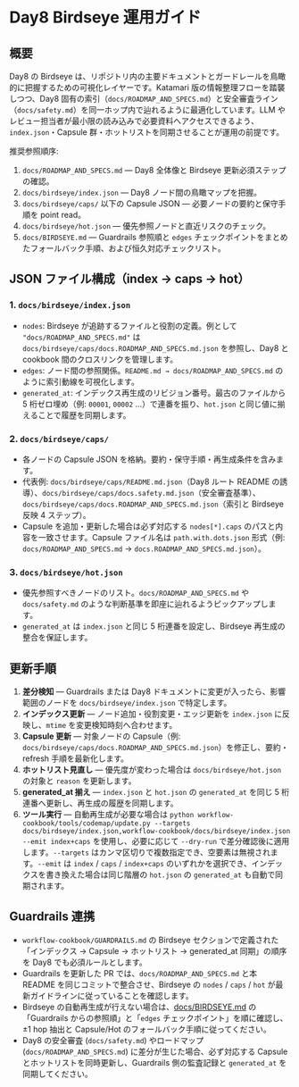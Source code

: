# Day8 Birdseye 運用ガイド

## 概要
Day8 の Birdseye は、リポジトリ内の主要ドキュメントとガードレールを鳥瞰的に把握するための可視化レイヤーです。Katamari 版の情報整理フローを踏襲しつつ、Day8 固有の索引（`docs/ROADMAP_AND_SPECS.md`）と安全審査ライン（`docs/safety.md`）を同一ホップ内で辿れるように最適化しています。LLM やレビュー担当者が最小限の読み込みで必要資料へアクセスできるよう、`index.json`・Capsule 群・ホットリストを同期させることが運用の前提です。

推奨参照順序:
1. `docs/ROADMAP_AND_SPECS.md` — Day8 全体像と Birdseye 更新必須ステップの確認。
2. `docs/birdseye/index.json` — Day8 ノード間の鳥瞰マップを把握。
3. `docs/birdseye/caps/` 以下の Capsule JSON — 必要ノードの要約と保守手順を point read。
4. `docs/birdseye/hot.json` — 優先参照ノードと直近リスクのチェック。
5. `docs/BIRDSEYE.md` — Guardrails 参照順と `edges` チェックポイントをまとめたフォールバック手順、および恒久対応チェックリスト。

## JSON ファイル構成（index → caps → hot）
### 1. `docs/birdseye/index.json`
- `nodes`: Birdseye が追跡するファイルと役割の定義。例として `"docs/ROADMAP_AND_SPECS.md"` は `docs/birdseye/caps/docs.ROADMAP_AND_SPECS.md.json` を参照し、Day8 と cookbook 間のクロスリンクを管理します。
- `edges`: ノード間の参照関係。`README.md → docs/ROADMAP_AND_SPECS.md` のように索引動線を可視化します。
- `generated_at`: インデックス再生成のリビジョン番号。最古のファイルから 5 桁ゼロ埋め（例: `00001`, `00002` ...）で連番を振り、`hot.json` と同じ値に揃えることで履歴を同期します。

### 2. `docs/birdseye/caps/`
- 各ノードの Capsule JSON を格納。要約・保守手順・再生成条件を含みます。
- 代表例: `docs/birdseye/caps/README.md.json`（Day8 ルート README の誘導）、`docs/birdseye/caps/docs.safety.md.json`（安全審査基準）、`docs/birdseye/caps/docs.ROADMAP_AND_SPECS.md.json`（索引と Birdseye 反映 4 ステップ）。
- Capsule を追加・更新した場合は必ず対応する `nodes[*].caps` のパスと内容を一致させます。Capsule ファイル名は `path.with.dots.json` 形式（例: `docs/ROADMAP_AND_SPECS.md` → `docs.ROADMAP_AND_SPECS.md.json`）。

### 3. `docs/birdseye/hot.json`
- 優先参照すべきノードのリスト。`docs/ROADMAP_AND_SPECS.md` や `docs/safety.md` のような判断基準を即座に辿れるようピックアップします。
- `generated_at` は `index.json` と同じ 5 桁連番を設定し、Birdseye 再生成の整合を保証します。

## 更新手順
1. **差分検知** — Guardrails または Day8 ドキュメントに変更が入ったら、影響範囲のノードを `docs/birdseye/index.json` で特定します。
2. **インデックス更新** — ノード追加・役割変更・エッジ更新を `index.json` に反映し、`mtime` を変更検知時刻へ合わせます。
3. **Capsule 更新** — 対象ノードの Capsule（例: `docs/birdseye/caps/docs.ROADMAP_AND_SPECS.md.json`）を修正し、要約・refresh 手順を最新化します。
4. **ホットリスト見直し** — 優先度が変わった場合は `docs/birdseye/hot.json` の対象と `reason` を更新します。
5. **generated_at 揃え** — `index.json` と `hot.json` の `generated_at` を同じ 5 桁連番へ更新し、再生成の履歴を同期します。
6. **ツール実行** — 自動再生成が必要な場合は `python workflow-cookbook/tools/codemap/update.py --targets docs/birdseye/index.json,workflow-cookbook/docs/birdseye/index.json --emit index+caps` を使用し、必要に応じて `--dry-run` で差分確認後に適用します。`--targets` はカンマ区切りで複数指定でき、空要素は無視されます。`--emit` は `index` / `caps` / `index+caps` のいずれかを選択でき、インデックスを書き換えた場合は同じ階層の `hot.json` の `generated_at` も自動で同期されます。

## Guardrails 連携
- `workflow-cookbook/GUARDRAILS.md` の Birdseye セクションで定義された「インデックス → Capsule → ホットリスト → generated_at 同期」の順序を Day8 でも必須ルールとします。
- Guardrails を更新した PR では、`docs/ROADMAP_AND_SPECS.md` と本 README を同じコミットで整合させ、Birdseye の `nodes` / `caps` / `hot` が最新ガイドラインに従っていることを確認します。
- Birdseye の自動再生成が行えない場合は、[docs/BIRDSEYE.md](../BIRDSEYE.md) の「Guardrails からの参照順」と「`edges` チェックポイント」を順に確認し、±1 hop 抽出と Capsule/Hot のフォールバック手順に従ってください。
- Day8 の安全審査 (`docs/safety.md`) やロードマップ (`docs/ROADMAP_AND_SPECS.md`) に差分が生じた場合、必ず対応する Capsule とホットリストを同時更新し、Guardrails 側の監査記録と `generated_at` を同期してください。
